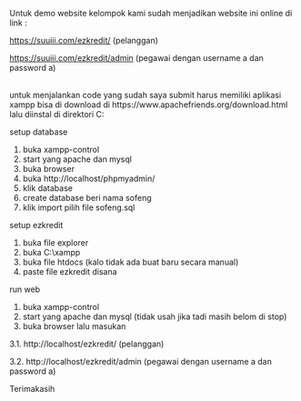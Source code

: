 Untuk demo website kelompok kami sudah menjadikan website ini online di link :

https://suuiii.com/ezkredit/ (pelanggan)

https://suuiii.com/ezkredit/admin (pegawai dengan username a dan password a)

<br>
untuk menjalankan code yang sudah saya submit harus memiliki aplikasi xampp
bisa di download di https://www.apachefriends.org/download.html lalu diinstal di direktori C:

setup database
1. buka xampp-control
2. start yang apache dan mysql
3. buka browser
4. buka http://localhost/phpmyadmin/
5. klik database
6. create database beri nama sofeng
7. klik import pilih file sofeng.sql

setup ezkredit
1. buka file explorer
2. buka C:\xampp
3. buka file htdocs (kalo tidak ada buat baru secara manual)
4. paste file ezkredit disana

run web
1. buka xampp-control
2. start yang apache dan mysql (tidak usah jika tadi masih belom di stop)
3. buka browser lalu masukan

3.1. http://localhost/ezkredit/ (pelanggan)

3.2. http://localhost/ezkredit/admin (pegawai dengan username a dan password a)


Terimakasih
